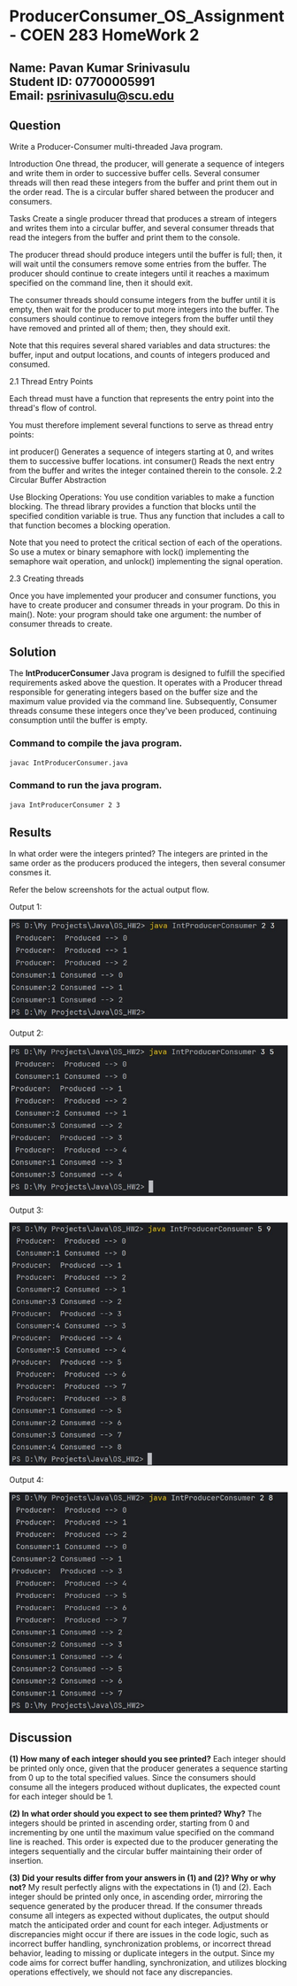 # ProducerConsumer_OS_Assignment - COEN 283 HomeWork 2

## Name: Pavan Kumar Srinivasulu <br> Student ID: 07700005991 <br> Email: psrinivasulu@scu.edu

## Question
Write a Producer-Consumer multi-threaded Java program.

Introduction
One thread, the producer, will generate a sequence of integers and write them in order to successive buffer cells. Several consumer threads will then read these integers from the buffer and print them out in the order read. The is a circular buffer shared between the producer and consumers.

Tasks
Create a single producer thread that produces a stream of integers and writes them into a circular buffer, and several consumer threads that read the integers from the buffer and print them to the console.

The producer thread should produce integers until the buffer is full; then, it will wait until the consumers remove some entries from the buffer. The producer should continue to create integers until it reaches a maximum specified on the command line, then it should exit.

The consumer threads should consume integers from the buffer until it is empty, then wait for the producer to put more integers into the buffer. The consumers should continue to remove integers from the buffer until they have removed and printed all of them; then, they should exit.

Note that this requires several shared variables and data structures: the buffer, input and output locations, and counts of integers produced and consumed.

2.1 Thread Entry Points

Each thread must have a function that represents the entry point into the thread's flow of control.

You must therefore implement several functions to serve as thread entry points:

int producer() Generates a sequence of integers starting at 0, and writes them to successive buffer locations.
int consumer() Reads the next entry from the buffer and writes the integer contained therein to the console.
2.2 Circular Buffer Abstraction

Use Blocking Operations: You use condition variables to make a function blocking. The thread library provides a function that blocks until the specified condition variable is true. Thus any function that includes a call to that function becomes a blocking operation.

Note that you need to protect the critical section of each of the operations. So use a mutex or binary semaphore with lock() implementing the semaphore wait operation, and unlock() implementing the signal operation.

2.3 Creating threads

Once you have implemented your producer and consumer functions, you have to create producer and consumer threads in your program. Do this in main(). Note: your program should take one argument: the number of consumer threads to create.

## Solution

The <b>IntProducerConsumer</b> Java program is designed to fulfill the specified requirements asked above the question. It operates with a Producer thread responsible for generating integers based on the buffer size and the maximum value provided via the command line. Subsequently, Consumer threads consume these integers once they've been produced, continuing consumption until the buffer is empty. 

### Command to compile the java program.
```bash
javac IntProducerConsumer.java
```
### Command to run the java program.
```bash
java IntProducerConsumer 2 3
```

## Results

In what order were the integers printed?
The integers are printed in the same order as the producers produced the integers, then several consumer consmes it.

Refer the below screenshots for the actual output flow. 

Output 1:

![Example Image](ProducerConsumer_Output1.jpeg) <br>

Output 2:

![Example Image](ProducerConsumer_Output2.jpeg) <br>

Output 3:

![Example Image](ProducerConsumer_Output3.jpeg) <br>

Output 4:

![Example Image](ProducerConsumer_Output4.jpeg) <br>

## Discussion

<b>(1) How many of each integer should you see printed?</b>
Each integer should be printed only once, given that the producer generates a sequence starting from 0 up to the total specified values. Since the consumers should consume all the integers produced without duplicates, the expected count for each integer should be 1.

<b>(2) In what order should you expect to see them printed? Why?</b>
The integers should be printed in ascending order, starting from 0 and incrementing by one until the maximum value specified on the command line is reached. This order is expected due to the producer generating the integers sequentially and the circular buffer maintaining their order of insertion.

<b>(3) Did your results differ from your answers in (1) and (2)? Why or why not?</b>
My result perfectly aligns with the expectations in (1) and (2). Each integer should be printed only once, in ascending order, mirroring the sequence generated by the producer thread. If the consumer threads consume all integers as expected without duplicates, the output should match the anticipated order and count for each integer.
Adjustments or discrepancies might occur if there are issues in the code logic, such as incorrect buffer handling, synchronization problems, or incorrect thread behavior, leading to missing or duplicate integers in the output.
Since my code aims for correct buffer handling, synchronization, and utilizes blocking operations effectively, we should not face any discrepancies.
